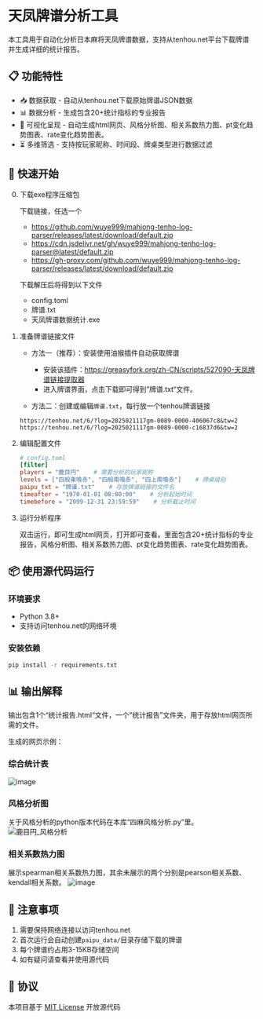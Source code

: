 
# 天凤牌谱分析工具

本工具用于自动化分析日本麻将天凤牌谱数据，支持从tenhou.net平台下载牌谱并生成详细的统计报告。

## 📋 功能特性

- 📥 数据获取 - 自动从tenhou.net下载原始牌谱JSON数据
- 📊 数据分析 - 生成包含20+统计指标的专业报告
- 🎨 可视化呈现 - 自动生成html网页、风格分析图、相关系数热力图、pt变化趋势图表、rate变化趋势图表。
- ⏳ 多维筛选 - 支持按玩家昵称、时间段、牌桌类型进行数据过滤

## 🚀 快速开始
0. 下载exe程序压缩包
   
    下载链接，任选一个
    - https://github.com/wuye999/mahjong-tenho-log-parser/releases/latest/download/default.zip
    - https://cdn.jsdelivr.net/gh/wuye999/mahjong-tenho-log-parser@latest/default.zip
    - https://gh-proxy.com/github.com/wuye999/mahjong-tenho-log-parser/releases/latest/download/default.zip
   
    下载解压后将得到以下文件
    - config.toml
    - 牌谱.txt
    - 天凤牌谱数据统计.exe

2. 准备牌谱链接文件
   
   - 方法一（推荐）：安装使用油猴插件自动获取牌谱
      - 安装该插件：https://greasyfork.org/zh-CN/scripts/527090-天凤牌谱链接提取器
      - 进入牌谱界面，点击下载即可得到”牌谱.txt“文件。

   - 方法二：创建或编辑`牌谱.txt`，每行放一个tenhou牌谱链接
   ```
   https://tenhou.net/6/?log=2025021117gm-0089-0000-406067c8&tw=2
   https://tenhou.net/6/?log=2025021117gm-0089-0000-c16837d6&tw=2
   ```

4. 编辑配置文件
   ```toml
   # config.toml
   [filter]
   players = "鹿目円"    # 需要分析的玩家昵称
   levels = ["四般東喰赤", "四般南喰赤", "四上南喰赤"]    # 牌桌级别
   paipu_txt = "牌谱.txt"    # 存放牌谱链接的文件名
   timeafter = "1970-01-01 08:00:00"    # 分析起始时间
   timebefore = "2099-12-31 23:59:59"    # 分析截止时间
   ```

5. 运行分析程序
   
   双击运行，即可生成html网页，打开即可查看。里面包含20+统计指标的专业报告，风格分析图、相关系数热力图、pt变化趋势图表、rate变化趋势图表。
   
## 📦 使用源代码运行

### 环境要求
- Python 3.8+
- 支持访问tenhou.net的网络环境

### 安装依赖
```bash
pip install -r requirements.txt
```

## 📊 输出解释
输出包含1个“统计报告.html“文件，一个”统计报告”文件夹，用于存放html网页所需的文件。

生成的网页示例：

### 综合统计表
![image](https://github.com/user-attachments/assets/5e2aeb80-4e25-4aa5-8c45-0bf10dfd3b9b)


### 风格分析图

关于风格分析的python版本代码在本库“四麻风格分析.py”里。
![鹿目円_风格分析](https://github.com/user-attachments/assets/19cba814-5b1c-4645-af1f-1ec398d7635e)

### 相关系数热力图
展示spearman相关系数热力图，其余未展示的两个分别是pearson相关系数、kendall相关系数。
![image](https://github.com/user-attachments/assets/b021ecf9-ba9d-48d2-885f-ff7090d69845)


## 📌 注意事项

1. 需要保持网络连接以访问tenhou.net
2. 首次运行会自动创建`paipu_data/`目录存储下载的牌谱
3. 每个牌谱约占用3-15KB存储空间
4. 如有疑问请查看并使用源代码

## 📄 协议

本项目基于 [MIT License](LICENSE) 开放源代码
